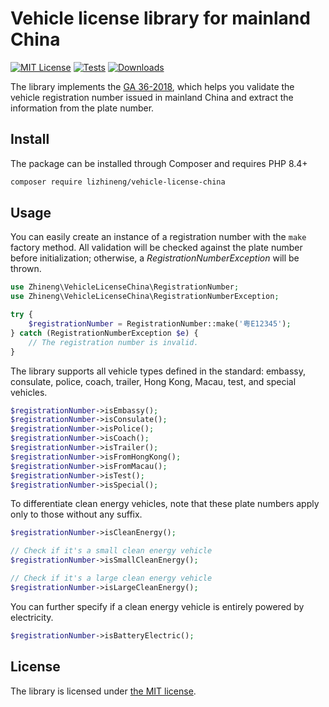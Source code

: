 # Vehicle license library for mainland China

[![MIT License](https://img.shields.io/packagist/l/lizhineng/vehicle-license-china)](https://github.com/lizhineng/vehicle-license-china)
[![Tests](https://github.com/lizhineng/vehicle-license-china/actions/workflows/test.yml/badge.svg)](https://github.com/lizhineng/vehicle-license-china/actions/workflows/test.yml)
[![Downloads](https://img.shields.io/packagist/dt/lizhineng/vehicle-license-china)](https://github.com/lizhineng/vehicle-license-china/actions/workflows/test.yml)

The library implements the [GA 36-2018], which helps you validate the vehicle
registration number issued in mainland China and extract the information
from the plate number.

## Install

The package can be installed through Composer and requires PHP 8.4+

```bash
composer require lizhineng/vehicle-license-china
```

## Usage

You can easily create an instance of a registration number with the `make`
factory method. All validation will be checked against the plate number
before initialization; otherwise, a _RegistrationNumberException_ will be
thrown.

```php
use Zhineng\VehicleLicenseChina\RegistrationNumber;
use Zhineng\VehicleLicenseChina\RegistrationNumberException;

try {
    $registrationNumber = RegistrationNumber::make('粤E12345');
} catch (RegistrationNumberException $e) {
    // The registration number is invalid.
}
```

The library supports all vehicle types defined in the standard: embassy,
consulate, police, coach, trailer, Hong Kong, Macau, test, and special
vehicles.

```php
$registrationNumber->isEmbassy();
$registrationNumber->isConsulate();
$registrationNumber->isPolice();
$registrationNumber->isCoach();
$registrationNumber->isTrailer();
$registrationNumber->isFromHongKong();
$registrationNumber->isFromMacau();
$registrationNumber->isTest();
$registrationNumber->isSpecial();
```

To differentiate clean energy vehicles, note that these plate numbers apply
only to those without any suffix.

```php
$registrationNumber->isCleanEnergy();

// Check if it's a small clean energy vehicle
$registrationNumber->isSmallCleanEnergy();

// Check if it's a large clean energy vehicle
$registrationNumber->isLargeCleanEnergy();
```

You can further specify if a clean energy vehicle is entirely powered by
electricity.

```php
$registrationNumber->isBatteryElectric();
```

## License

The library is licensed under [the MIT license].

[GA 36-2018]: https://std.samr.gov.cn/hb/search/stdHBDetailed?id=8B1827F150C5BB19E05397BE0A0AB44A
[the MIT license]: LICENSE.md
